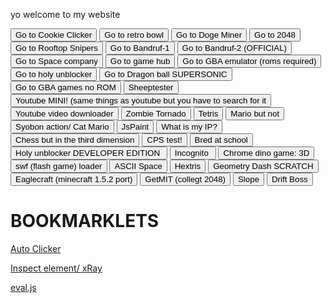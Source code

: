 

<p> yo welcome to my website </p>
<input type="button" onclick="location.href='https://gamedevccj.github.io/Cookie-Clicker-Source-Code';" value="Go to Cookie Clicker" />
<input type="button" onclick="location.href='https://gamedevccj.github.io/retro--bowl/';" value="Go to retro bowl" />
<input type="button" onclick="location.href='https://gamedevccj.github.io/DogeMiner/';" value="Go to Doge Miner" />
<input type="button" onclick="location.href='https://gamedevccj.github.io/2048-1/';" value="Go to 2048" />
<input type="button" onclick="location.href='https://gamedevccj.github.io/rooftopsnipers/';" value="Go to Rooftop Snipers" />
<input type="button" onclick="location.href='https://the-lockpickers.github.io/ECCJ-GAMES/';" value="Go to Bandruf-1" />
<input type="button" onclick="location.href='https://mathsofire.netlify.app/';" value="Go to Bandruf-2 (OFFICIAL)" />
<input type="button" onclick="location.href='https://sparticle999.github.io/SpaceCompany/\';" value="Go to Space company" />
<input type="button" onclick="location.href='http://legends.github.io/gxmehub/gxmes/';" value="Go to game hub" />
<input type="button" onclick="location.href='https://taisel.github.io/GameBoy-Online/';" value="Go to GBA emulator (roms required)" />
<input type="button" onclick="location.href='https://rmehy1.sse.codesandbox.io/?q#';" value="Go to holy unblocker" />
<input type="button" onclick="location.href='http://https://rmehy1.sse.codesandbox.io/service/hvtrs8%2F-eounavopgcmgs%2Collkng%2Feaoeq%2Febc%2Ffrcgmn%2Fbcln-x-qurep-qolia-uaprkops';" value="Go to Dragon ball SUPERSONIC" />
<input type="button" onclick="location.href='https://rmehy1.sse.codesandbox.io/service/hvtrs8%2F-tjealcsjmcn0.eivhwb%2Cim%2FEBC-Gmwlctmr-';" value="Go to GBA games no ROM" />
<input type="button" onclick="location.href='https://sheeptester.github.io/';" value="Sheeptester" />
<input type="button" onclick="location.href='https://zhen-ytb1.herokuapp.com/';" value="Youtube MINI! (same things as youtube but you have to search for it" />
<input type="button" onclick="location.href='https://youtube-downloader-zhen.herokuapp.com/';" value="Youtube video downloader" />
<input type="button" onclick="location.href='https://gamedevccj.github.io/zomb/';" value="Zombie Tornado" />
<input type="button" onclick="location.href='https://ondras.github.io/custom-tetris/';" value="Tetris" />
<input type="button" onclick="location.href='https://martindrapeau.github.io/backbone-game-engine/super-mario-bros/index.html';" value="Mario but not" />
<input type="button" onclick="location.href='https://syobon.herokuapp.com/main.html';" value="Syobon action/ Cat Mario" />
<input type="button" onclick="location.href='https://gamedevccj.github.io/JSPaint-1/';" value="JsPaint" />
<input type="button" onclick="location.href='https://nabilgames.github.io/whatsmyip/';" value="What is my IP?" />
<input type="button" onclick="location.href='https://nabilgames.github.io/chess/';" value="Chess but in the third dimension" />
<input type="button" onclick="location.href='https://nabilgames.github.io/cps/';" value="CPS test!" />
<input type="button" onclick="location.href='https://pisaucer.github.io/boredhtml/';" value="Bred at school" />
<input type="button" onclick="location.href='https://website-aio.herokuapp.com/';" value="Holy unblocker DEVELOPER EDITION " />
<input type="button" onclick="location.href='https://redben1002.github.io/Hide-this/';" value="Incognito " />
<input type="button" onclick="location.href='https://priler.github.io/dino3d/';" value="Chrome dino game: 3D" />
<input type="button" onclick="location.href='https://ruffle.rs/demo/';" value="swf (flash game) loader" />
<input type="button" onclick="location.href='https://gamedevccj.github.io/gfiles/gfiles/html5/asciispace/';" value="ASCII Space" />
<input type="button" onclick="location.href='https://gamedevccj.github.io/gfiles/gfiles/html5/hextris/';" value="Hextris" />
<input type="button" onclick="location.href='https://gamedevccj.github.io/gfiles/gfiles/html5/geometrydash/';" value="Geometry Dash SCRATCH" />
<input type="button" onclick="location.href='https://claytontdm.github.io/eaglercraft-fork/';" value="Eaglecraft (minecraft 1.5.2 port)" />
<input type="button" onclick="location.href='https://mitchgu.github.io/GetMIT/';" value="GetMIT (collegt 2048)" />
<input type="button" onclick="location.href='https://spew45.github.io/eazy-games/games/slope.html';" value="Slope" />
<input type="button" onclick="location.href='https://spew45.github.io/eazy-games/games/drift-boss.html';" value="Drift Boss" />
<h1> BOOKMARKLETS </h1>
<p><a href="javascript:(function()%7Bjavascript%3Avar%20DELAY%20%3D%201%3Bvar%20autoClickerStyleElement%20%3D%20document.createElement(%22style%22)%3BautoClickerStyleElement.innerHTML%3D%22*%7Bcursor%3A%20crosshair%20!important%3B%7D%22%3Bdocument.body.appendChild(autoClickerStyleElement)%3Bfunction%20addClicker(e)%20%7Bif(!e.isTrusted)%20%7Breturn%3B%7Dif(e.target.classList.contains(%22auto-clicker-target%22))%20%7Be.target.classList.remove(%22auto-clicker-target%22)%3B%7D%20else%20%7Be.target.classList.add(%22auto-clicker-target%22)%3B%7Ddocument.body.removeChild(autoClickerStyleElement)%3Bdocument.body.removeEventListener(%22click%22%2C%20addClicker)%3Be.preventDefault()%3BautoClick(e.target)%3B%7Dfunction%20autoClick(element)%20%7Bif(element.classList.contains(%22auto-clicker-target%22))%20%7Belement.click()%3BsetTimeout(function()%7B%20autoClick(element)%3B%20%7D%2C%20DELAY)%3B%7D%7Ddocument.body.addEventListener(%22click%22%2C%20addClicker%2C%200)%3B%7D)()%3B">Auto Clicker</a></p>
<p><a href="javascript:(function()%7Bjavascript%3A(function()%7Bvar%20a%3Ddocument.createElement(%22script%22)%3Ba.src%3D%22https%3A%2F%2Fx-ray-goggles.mouse.org%2Fwebxray.js%22%3Ba.className%3D%22webxray%22%3Ba.setAttribute(%22data-lang%22%2C%22en-US%22)%3Ba.setAttribute(%22data-baseuri%22%2C%22https%3A%2F%2Fx-ray-goggles.mouse.org%22)%3Bdocument.body.appendChild(a)%3B%7D())%3B%7D)()%3B">Inspect element/ xRay</a></p>
<p><a href="javascript:var s=document.createElement('script');s.type='text/javascript';s.src='https://sheeptester.github.io/javascripts/eval.js';document.body.appendChild(s);void(0);">eval.js</a></p>
